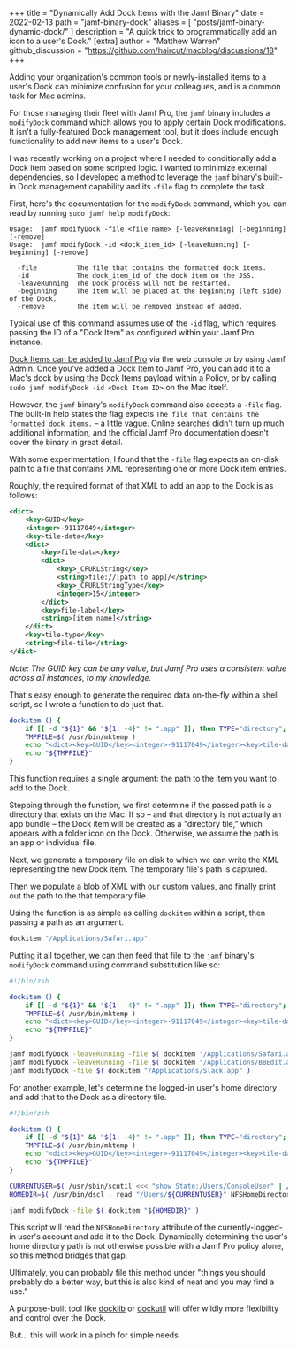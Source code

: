 +++
title = "Dynamically Add Dock Items with the Jamf Binary"
date = 2022-02-13
path = "jamf-binary-dock"
aliases = [
    "posts/jamf-binary-dynamic-dock/"
]
description = "A quick trick to programmatically add an icon to a user's Dock."
[extra]
author = "Matthew Warren"
github_discussion = "https://github.com/haircut/macblog/discussions/18"
+++

Adding your organization's common tools or newly-installed items to a user's
Dock can minimize confusion for your colleagues, and is a common task for Mac
admins.

For those managing their fleet with Jamf Pro, the `jamf` binary includes a
`modifyDock` command which allows you to apply certain Dock modifications. It
isn't a fully-featured Dock management tool, but it does include enough
functionality to add new items to a user's Dock.

I was recently working on a project where I needed to conditionally add a Dock
item based on some scripted logic. I wanted to minimize external dependencies,
so I developed a method to leverage the `jamf` binary's built-in Dock management
capability and its `-file` flag to complete the task.

<!-- more -->

First, here's the documentation for the `modifyDock` command, which you can read
by running `sudo jamf help modifyDock`:

```text
Usage:  jamf modifyDock -file <file name> [-leaveRunning] [-beginning] [-remove]
Usage:  jamf modifyDock -id <dock_item_id> [-leaveRunning] [-beginning] [-remove]

  -file          The file that contains the formatted dock items.
  -id            The dock_item_id of the dock item on the JSS.
  -leaveRunning  The Dock process will not be restarted.
  -beginning     The item will be placed at the beginning (left side) of the Dock.
  -remove        The item will be removed instead of added.
```

Typical use of this command assumes use of the `-id` flag, which requires
passing the ID of a "Dock Item" as configured within your Jamf Pro instance.

[Dock Items can be added to Jamf Pro][jamfdockdocs] via the web console or by
using Jamf Admin. Once you've added a Dock Item to Jamf Pro, you can add it to a
Mac's dock by using the Dock Items payload within a Policy, or by calling `sudo
jamf modifyDock -id <Dock Item ID>` on the Mac itself.

However, the `jamf` binary's `modifyDock` command also accepts a `-file` flag.
The built-in help states the flag expects `The file that contains the formatted
dock items.` – a little vague. Online searches didn't turn up much additional
information, and the official Jamf Pro documentation doesn't cover the binary in
great detail.

With some experimentation, I found that the `-file` flag expects an on-disk
path to a file that contains XML representing one or more Dock item entries.

Roughly, the required format of that XML to add an app to the Dock is as
follows:

```xml
<dict>
    <key>GUID</key>
    <integer>-91117049</integer>
    <key>tile-data</key>
    <dict>
        <key>file-data</key>
        <dict>
            <key>_CFURLString</key>
            <string>file://[path to app]/</string>
            <key>_CFURLStringType</key>
            <integer>15</integer>
        </dict>
        <key>file-label</key>
        <string>[item name]</string>
    </dict>
    <key>tile-type</key>
    <string>file-tile</string>
</dict>
```

_Note: The GUID key can be any value, but Jamf Pro uses a consistent value across
all instances, to my knowledge._

That's easy enough to generate the required data on-the-fly within a shell
script, so I wrote a function to do just that.

```bash
dockitem () {
    if [[ -d "${1}" && "${1: -4}" != ".app" ]]; then TYPE="directory"; else TYPE="file"; fi
    TMPFILE=$( /usr/bin/mktemp )
    echo "<dict><key>GUID</key><integer>-91117049</integer><key>tile-data</key><dict><key>file-data</key><dict><key>_CFURLString</key><string>file://${1%%/}/</string><key>_CFURLStringType</key><integer>15</integer></dict><key>file-label</key><string>$( /usr/bin/basename "${1}")</string></dict><key>tile-type</key><string>${TYPE}-tile</string></dict>" > "${TMPFILE}"
    echo "${TMPFILE}"
}
```

This function requires a single argument: the path to the item you want to add
to the Dock.

Stepping through the function, we first determine if the passed path is a
directory that exists on the Mac. If so – and that directory is not actually an
app bundle – the Dock item will be created as a "directory tile," which appears
with a folder icon on the Dock. Otherwise, we assume the path is an app or
individual file.

Next, we generate a temporary file on disk to which we can write the XML
representing the new Dock item. The temporary file's path is captured.

Then we populate a blob of XML with our custom values, and finally print out the
path to the that temporary file.

Using the function is as simple as calling `dockitem` within a script, then
passing a path as an argument.

```bash
dockitem "/Applications/Safari.app"
```

Putting it all together, we can then feed that file to the `jamf` binary's
`modifyDock` command using command substitution like so:

```bash
#!/bin/zsh

dockitem () {
    if [[ -d "${1}" && "${1: -4}" != ".app" ]]; then TYPE="directory"; else TYPE="file"; fi
    TMPFILE=$( /usr/bin/mktemp )
    echo "<dict><key>GUID</key><integer>-91117049</integer><key>tile-data</key><dict><key>file-data</key><dict><key>_CFURLString</key><string>file://${1%%/}/</string><key>_CFURLStringType</key><integer>15</integer></dict><key>file-label</key><string>$( /usr/bin/basename "${1}")</string></dict><key>tile-type</key><string>${TYPE}-tile</string></dict>" > "${TMPFILE}"
    echo "${TMPFILE}"
}

jamf modifyDock -leaveRunning -file $( dockitem "/Applications/Safari.app" )
jamf modifyDock -leaveRunning -file $( dockitem "/Applications/BBEdit.app" )
jamf modifyDock -file $( dockitem "/Applications/Slack.app" )
```

For another example, let's determine the logged-in user's home directory and add
that to the Dock as a directory tile.

```bash
#!/bin/zsh

dockitem () {
    if [[ -d "${1}" && "${1: -4}" != ".app" ]]; then TYPE="directory"; else TYPE="file"; fi
    TMPFILE=$( /usr/bin/mktemp )
    echo "<dict><key>GUID</key><integer>-91117049</integer><key>tile-data</key><dict><key>file-data</key><dict><key>_CFURLString</key><string>file://${1%%/}/</string><key>_CFURLStringType</key><integer>15</integer></dict><key>file-label</key><string>$( /usr/bin/basename "${1}")</string></dict><key>tile-type</key><string>${TYPE}-tile</string></dict>" > "${TMPFILE}"
    echo "${TMPFILE}"
}

CURRENTUSER=$( /usr/sbin/scutil <<< "show State:/Users/ConsoleUser" | /usr/bin/awk '/Name :/ && ! /loginwindow/ { print $3 }' )
HOMEDIR=$( /usr/bin/dscl . read "/Users/${CURRENTUSER}" NFSHomeDirectory )

jamf modifyDock -file $( dockitem "${HOMEDIR}" )
```

This script will read the `NFSHomeDirectory` attribute of the
currently-logged-in user's account and add it to the Dock. Dynamically
determining the user's home directory path is not otherwise possible with a Jamf
Pro policy alone, so this method bridges that gap.

Ultimately, you can probably file this method under "things you should probably
do a better way, but this is also kind of neat and you may find a use."

A purpose-built tool like [docklib][docklib] or [dockutil][dockutil] will offer
wildly more flexibility and control over the Dock.

But... this will work in a pinch for simple needs.

[ejdocklib]: <https://www.elliotjordan.com/posts/resilient-docklib/>
[jamfdockdocs]: <https://docs.jamf.com/jamf-pro/documentation/Dock_Items.html>
[docklib]: <https://github.com/homebysix/docklib/>
[dockutil]: <https://github.com/kcrawford/dockutil>
